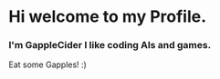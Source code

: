 # Hi welcome to my Profile.

### I'm GappleCider I like coding AIs and games.

Eat some Gapples! :)

